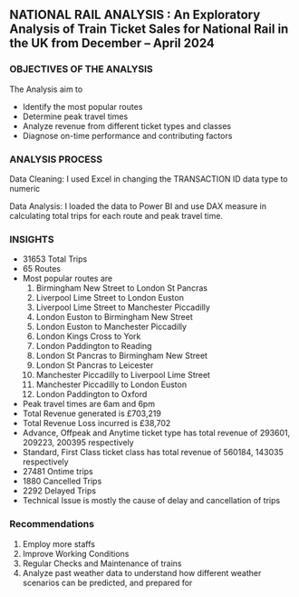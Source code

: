 ## NATIONAL RAIL ANALYSIS : An Exploratory Analysis of Train Ticket Sales for National Rail in the UK from December – April 2024

### OBJECTIVES OF THE ANALYSIS
The Analysis aim to
- Identify the most popular routes
- Determine peak travel times
- Analyze revenue from different ticket types and classes
- Diagnose on-time performance and contributing factors 
    
### ANALYSIS PROCESS
Data Cleaning: I used Excel in changing the TRANSACTION ID data type to numeric

Data Analysis: I loaded the data to Power BI and use DAX measure in calculating total trips for each route and peak travel time. 

### INSIGHTS
- 31653 Total Trips
- 65 Routes
- Most popular routes are
    1. Birmingham New Street to London St Pancras
    2. Liverpool Lime Street to London Euston
    3. Liverpool Lime Street to Manchester Piccadilly
    4. London Euston to Birmingham New Street
    5. London Euston to Manchester Piccadilly
    6. London Kings Cross to York
    7. London Paddington to Reading
    8. London St Pancras to Birmingham New Street
    9. London St Pancras to Leicester
    10. Manchester Piccadilly to Liverpool Lime Street 
    11. Manchester Piccadilly to London Euston
    12. London Paddington to Oxford
- Peak travel times are 6am and 6pm
- Total Revenue generated is £703,219
- Total Revenue Loss incurred is £38,702
- Advance, Offpeak and Anytime ticket type has total revenue of 293601, 209223, 200395 respectively
- Standard, First Class ticket class has total revenue of 560184, 143035 respectively
- 27481 Ontime trips 
- 1880 Cancelled Trips
- 2292 Delayed Trips
- Technical Issue is mostly the cause of delay and cancellation of trips

### Recommendations
1. Employ more staffs
2. Improve Working Conditions
3. Regular Checks and Maintenance of trains
4. Analyze past weather data to understand how different weather scenarios can be predicted, and prepared for
